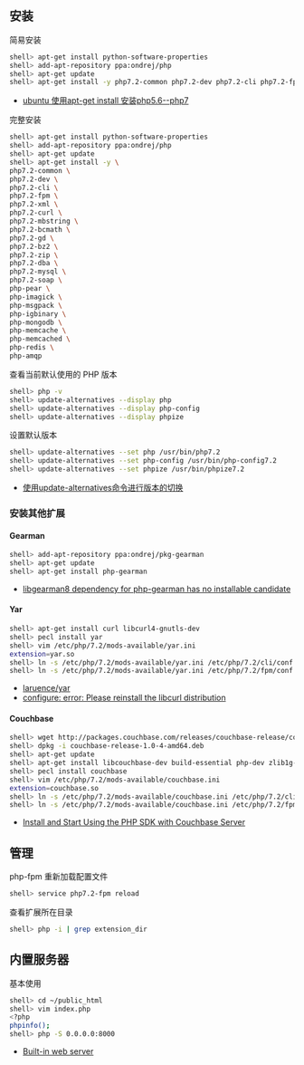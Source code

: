 ## 安装

简易安装

```sh
shell> apt-get install python-software-properties
shell> add-apt-repository ppa:ondrej/php
shell> apt-get update
shell> apt-get install -y php7.2-common php7.2-dev php7.2-cli php7.2-fpm
```

- [ubuntu 使用apt-get install 安装php5.6--php7](https://www.cnblogs.com/phpzhou/p/6288762.html)

完整安装

```sh
shell> apt-get install python-software-properties
shell> add-apt-repository ppa:ondrej/php
shell> apt-get update
shell> apt-get install -y \
php7.2-common \
php7.2-dev \
php7.2-cli \
php7.2-fpm \
php7.2-xml \
php7.2-curl \
php7.2-mbstring \
php7.2-bcmath \
php7.2-gd \
php7.2-bz2 \
php7.2-zip \
php7.2-dba \
php7.2-mysql \
php7.2-soap \
php-pear \
php-imagick \
php-msgpack \
php-igbinary \
php-mongodb \
php-memcache \
php-memcached \
php-redis \
php-amqp
```

查看当前默认使用的 PHP 版本

```sh
shell> php -v
shell> update-alternatives --display php
shell> update-alternatives --display php-config
shell> update-alternatives --display phpize
```

设置默认版本

```sh
shell> update-alternatives --set php /usr/bin/php7.2
shell> update-alternatives --set php-config /usr/bin/php-config7.2
shell> update-alternatives --set phpize /usr/bin/phpize7.2
```

- [使用update-alternatives命令进行版本的切换](https://blog.csdn.net/JasonDing1354/article/details/50470109)

### 安装其他扩展

#### Gearman

```sh
shell> add-apt-repository ppa:ondrej/pkg-gearman
shell> apt-get update
shell> apt-get install php-gearman
```

- [libgearman8 dependency for php-gearman has no installable candidate](https://github.com/oerdnj/deb.sury.org/issues/711)

#### Yar

```sh
shell> apt-get install curl libcurl4-gnutls-dev
shell> pecl install yar
shell> vim /etc/php/7.2/mods-available/yar.ini
extension=yar.so
shell> ln -s /etc/php/7.2/mods-available/yar.ini /etc/php/7.2/cli/conf.d/20-yar.ini
shell> ln -s /etc/php/7.2/mods-available/yar.ini /etc/php/7.2/fpm/conf.d/20-yar.ini
```

- [laruence/yar](https://github.com/laruence/yar)
- [configure: error: Please reinstall the libcurl distribution](https://github.com/laruence/yar/issues/111)

#### Couchbase

```sh
shell> wget http://packages.couchbase.com/releases/couchbase-release/couchbase-release-1.0-4-amd64.deb
shell> dpkg -i couchbase-release-1.0-4-amd64.deb
shell> apt-get update
shell> apt-get install libcouchbase-dev build-essential php-dev zlib1g-dev
shell> pecl install couchbase
shell> vim /etc/php/7.2/mods-available/couchbase.ini
extension=couchbase.so
shell> ln -s /etc/php/7.2/mods-available/couchbase.ini /etc/php/7.2/cli/conf.d/25-couchbase.ini
shell> ln -s /etc/php/7.2/mods-available/couchbase.ini /etc/php/7.2/fpm/conf.d/25-couchbase.ini
```

- [Install and Start Using the PHP SDK with Couchbase Server](https://docs.couchbase.com/php-sdk/2.6/start-using-sdk.html)

## 管理

php-fpm 重新加载配置文件

```sh
shell> service php7.2-fpm reload
```

查看扩展所在目录

```sh
shell> php -i | grep extension_dir
```

## 内置服务器

基本使用

```sh
shell> cd ~/public_html
shell> vim index.php
<?php
phpinfo();
shell> php -S 0.0.0.0:8000
```

- [Built-in web server](http://docs.php.net/manual/da/features.commandline.webserver.php)
